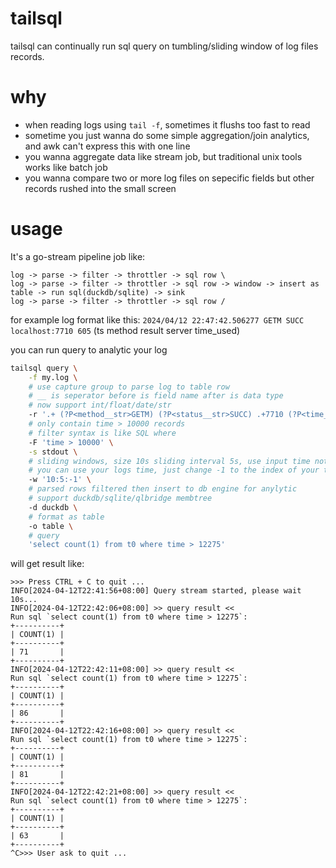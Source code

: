 # tailsql

tailsql can continually run sql query on tumbling/sliding window of log files records.

# why

- when reading logs using `tail -f`, sometimes it flushs too fast to read
- sometime you just wanna do some simple aggregation/join analytics, and awk can't express this with one line
- you wanna aggregate data like stream job, but traditional unix tools works like batch job
- you wanna compare two or more log files on sepecific fields but other records rushed into the small screen

# usage

It's a go-stream pipeline job like:

```
log -> parse -> filter -> throttler -> sql row \
log -> parse -> filter -> throttler -> sql row -> window -> insert as table -> run sql(duckdb/sqlite) -> sink
log -> parse -> filter -> throttler -> sql row /
```

for example log format like this: `2024/04/12 22:47:42.506277 GETM SUCC localhost:7710 605` (ts method result server time_used)

you can run query to analytic your log

```bash
tailsql query \
    -f my.log \
    # use capture group to parse log to table row
    # __ is seperator before is field name after is data type
    # now support int/float/date/str
    -r '.+ (?P<method__str>GETM) (?P<status__str>SUCC) .+7710 (?P<time__int>[0-9]+) .+' \
    # only contain time > 10000 records
    # filter syntax is like SQL where
    -F 'time > 10000' \
    -s stdout \
    # sliding windows, size 10s sliding interval 5s, use input time not log time
    # you can use your logs time, just change -1 to the index of your ts capture group
    -w '10:5:-1' \
    # parsed rows filtered then insert to db engine for anylytic
    # support duckdb/sqlite/qlbridge membtree
    -d duckdb \
    # format as table
    -o table \
    # query
    'select count(1) from t0 where time > 12275'
```

will get result like:

```
>>> Press CTRL + C to quit ...
INFO[2024-04-12T22:41:56+08:00] Query stream started, please wait 10s...
INFO[2024-04-12T22:42:06+08:00] >> query result <<
Run sql `select count(1) from t0 where time > 12275`:
+----------+
| COUNT(1) |
+----------+
| 71       |
+----------+
INFO[2024-04-12T22:42:11+08:00] >> query result <<
Run sql `select count(1) from t0 where time > 12275`:
+----------+
| COUNT(1) |
+----------+
| 86       |
+----------+
INFO[2024-04-12T22:42:16+08:00] >> query result <<
Run sql `select count(1) from t0 where time > 12275`:
+----------+
| COUNT(1) |
+----------+
| 81       |
+----------+
INFO[2024-04-12T22:42:21+08:00] >> query result <<
Run sql `select count(1) from t0 where time > 12275`:
+----------+
| COUNT(1) |
+----------+
| 63       |
+----------+
^C>>> User ask to quit ...
```
